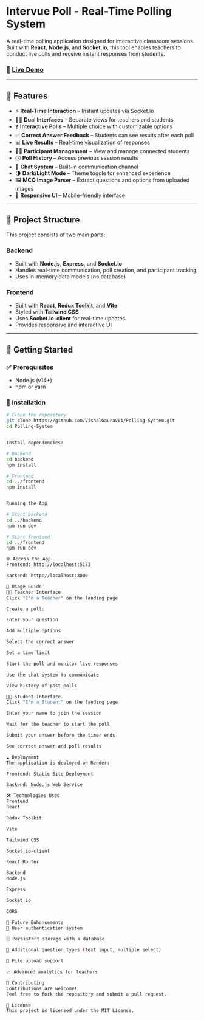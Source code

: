 # Intervue Poll - Real-Time Polling System

A real-time polling application designed for interactive classroom sessions. Built with **React**, **Node.js**, and **Socket.io**, this tool enables teachers to conduct live polls and receive instant responses from students.

### 🔗 [Live Demo](https://polling-system-1.onrender.com/)

---

## 📌 Features

- ⚡ **Real-Time Interaction** – Instant updates via Socket.io
- 👨‍🏫 **Dual Interfaces** – Separate views for teachers and students
- ❓ **Interactive Polls** – Multiple choice with customizable options
- ✅ **Correct Answer Feedback** – Students can see results after each poll
- 📊 **Live Results** – Real-time visualization of responses
- 🧑‍🎓 **Participant Management** – View and manage connected students
- 🕓 **Poll History** – Access previous session results
- 💬 **Chat System** – Built-in communication channel
- 🌗 **Dark/Light Mode** – Theme toggle for enhanced experience
- 🖼️ **MCQ Image Parser** – Extract questions and options from uploaded images
- 📱 **Responsive UI** – Mobile-friendly interface

---

## 📁 Project Structure

This project consists of two main parts:

### Backend

- Built with **Node.js**, **Express**, and **Socket.io**
- Handles real-time communication, poll creation, and participant tracking
- Uses in-memory data models (no database)

### Frontend

- Built with **React**, **Redux Toolkit**, and **Vite**
- Styled with **Tailwind CSS**
- Uses **Socket.io-client** for real-time updates
- Provides responsive and interactive UI

---

## 🚀 Getting Started

### ✅ Prerequisites

- Node.js (v14+)
- npm or yarn

### 🔧 Installation

```bash
# Clone the repository
git clone https://github.com/VishalGaurav01/Polling-System.git
cd Polling-System


Install dependencies:

# Backend
cd backend
npm install

# Frontend
cd ../frontend
npm install


Running the App

# Start backend
cd ../backend
npm run dev

# Start frontend
cd ../frontend
npm run dev

🌐 Access the App
Frontend: http://localhost:5173

Backend: http://localhost:3000

🧭 Usage Guide
👨‍🏫 Teacher Interface
Click "I'm a Teacher" on the landing page

Create a poll:

Enter your question

Add multiple options

Select the correct answer

Set a time limit

Start the poll and monitor live responses

Use the chat system to communicate

View history of past polls

👨‍🎓 Student Interface
Click "I'm a Student" on the landing page

Enter your name to join the session

Wait for the teacher to start the poll

Submit your answer before the timer ends

See correct answer and poll results

☁️ Deployment
The application is deployed on Render:

Frontend: Static Site Deployment

Backend: Node.js Web Service

🛠️ Technologies Used
Frontend
React

Redux Toolkit

Vite

Tailwind CSS

Socket.io-client

React Router

Backend
Node.js

Express

Socket.io

CORS

🌱 Future Enhancements
🔐 User authentication system

🗄️ Persistent storage with a database

📝 Additional question types (text input, multiple select)

📁 File upload support

📈 Advanced analytics for teachers

🤝 Contributing
Contributions are welcome!
Feel free to fork the repository and submit a pull request.

📄 License
This project is licensed under the MIT License.

